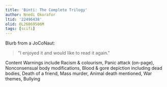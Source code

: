 ```yaml
---
title: 'Binti: The Complete Trilogy'
author: Nnedi Okorafor
ltid: '22496438'
olid: OL26869506M
tags: [scifi]
---
```


Blurb from a JoCoNaut:

> "I enjoyed it and would like to read it again."

Content Warnings include Racism & colourism, Panic attack (on-page),
Nonconsensual body modifications, Blood & gore depiction including dead bodies,
Death of a friend, Mass murder, Animal death mentioned, War themes, Bullying
